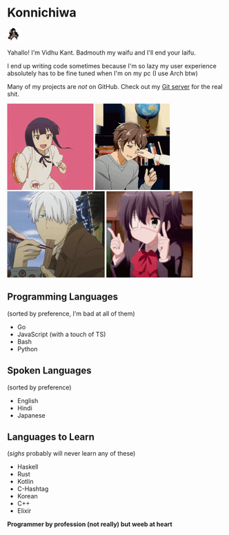 # Konnichiwa

![Dank Nezuko](dank-nezuko.gif)

Yahallo! I'm Vidhu Kant. Badmouth my waifu and I'll end your laifu.

I end up writing code sometimes because I'm so lazy my user experience absolutely has to be fine tuned when I'm on my pc (I use Arch btw)

Many of my projects are *not* on GitHub. Check out my [Git server](https://git.vidhukant.com) for the real shit.

![Tambourine](tambourine.gif)
![Azusagawa Sakuta](azusagawa-cheek.gif)
![Ginko](mushishi-ginko.gif)
![Takanashi Rikka](rikka.gif)

## Programming Languages

(sorted by preference, I'm bad at all of them)

- Go
- JavaScript (with a touch of TS)
- Bash
- Python

## Spoken Languages

(sorted by preference)

- English
- Hindi
- Japanese

## Languages to Learn

(*sighs* probably will never learn any of these)

- Haskell
- Rust
- Kotlin
- C-Hashtag
- Korean
- C++
- Elixir


**Programmer by profession (not really) but weeb at heart**
